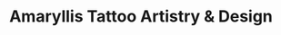---
title: "Amaryllis Tattoo Artistry & Design"
url: /easton/amaryllis-tattoo-artistry-and-design/
shop: tattoo
---